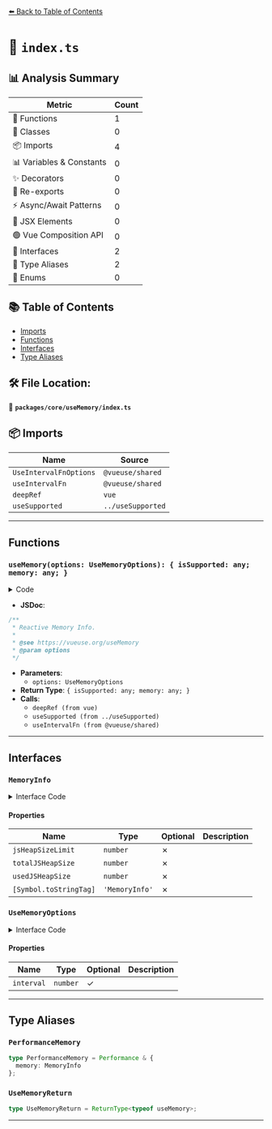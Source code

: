 [⬅️ Back to Table of Contents](../../../index.md)

# 📄 `index.ts`

## 📊 Analysis Summary

| Metric | Count |
|--------|-------|
| 🔧 Functions | 1 |
| 🧱 Classes | 0 |
| 📦 Imports | 4 |
| 📊 Variables & Constants | 0 |
| ✨ Decorators | 0 |
| 🔄 Re-exports | 0 |
| ⚡ Async/Await Patterns | 0 |
| 💠 JSX Elements | 0 |
| 🟢 Vue Composition API | 0 |
| 📐 Interfaces | 2 |
| 📑 Type Aliases | 2 |
| 🎯 Enums | 0 |

## 📚 Table of Contents

- [Imports](#imports)
- [Functions](#functions)
- [Interfaces](#interfaces)
- [Type Aliases](#type-aliases)

## 🛠️ File Location:
📂 **`packages/core/useMemory/index.ts`**

## 📦 Imports

| Name | Source |
|------|--------|
| `UseIntervalFnOptions` | `@vueuse/shared` |
| `useIntervalFn` | `@vueuse/shared` |
| `deepRef` | `vue` |
| `useSupported` | `../useSupported` |


---

## Functions

### `useMemory(options: UseMemoryOptions): { isSupported: any; memory: any; }`

<details><summary>Code</summary>

```ts
export function useMemory(options: UseMemoryOptions = {}) {
  const memory = deepRef<MemoryInfo>()
  const isSupported = useSupported(() => typeof performance !== 'undefined' && 'memory' in performance)

  if (isSupported.value) {
    const { interval = 1000 } = options
    useIntervalFn(() => {
      memory.value = (performance as PerformanceMemory).memory
    }, interval, { immediate: options.immediate, immediateCallback: options.immediateCallback })
  }

  return { isSupported, memory }
}
```
</details>

- **JSDoc**:
```ts
/**
 * Reactive Memory Info.
 *
 * @see https://vueuse.org/useMemory
 * @param options
 */
```

- **Parameters**:
  - `options: UseMemoryOptions`
- **Return Type**: `{ isSupported: any; memory: any; }`
- **Calls**:
  - `deepRef (from vue)`
  - `useSupported (from ../useSupported)`
  - `useIntervalFn (from @vueuse/shared)`

---

## Interfaces

### `MemoryInfo`

<details><summary>Interface Code</summary>

```ts
export interface MemoryInfo {
  /**
   * The maximum size of the heap, in bytes, that is available to the context.
   */
  readonly jsHeapSizeLimit: number
  /**
   *  The total allocated heap size, in bytes.
   */
  readonly totalJSHeapSize: number
  /**
   * The currently active segment of JS heap, in bytes.
   */
  readonly usedJSHeapSize: number

  [Symbol.toStringTag]: 'MemoryInfo'
}
```
</details>

#### Properties

| Name | Type | Optional | Description |
|------|------|----------|-------------|
| `jsHeapSizeLimit` | `number` | ✗ |  |
| `totalJSHeapSize` | `number` | ✗ |  |
| `usedJSHeapSize` | `number` | ✗ |  |
| `[Symbol.toStringTag]` | `'MemoryInfo'` | ✗ |  |

### `UseMemoryOptions`

<details><summary>Interface Code</summary>

```ts
export interface UseMemoryOptions extends UseIntervalFnOptions {
  interval?: number
}
```
</details>

#### Properties

| Name | Type | Optional | Description |
|------|------|----------|-------------|
| `interval` | `number` | ✓ |  |


---

## Type Aliases

### `PerformanceMemory`

```ts
type PerformanceMemory = Performance & {
  memory: MemoryInfo
};
```

### `UseMemoryReturn`

```ts
type UseMemoryReturn = ReturnType<typeof useMemory>;
```


---